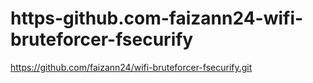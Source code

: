 # https-github.com-faizann24-wifi-bruteforcer-fsecurify
https://github.com/faizann24/wifi-bruteforcer-fsecurify.git
